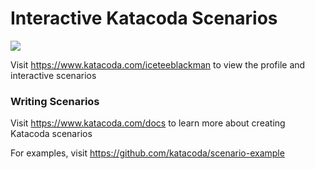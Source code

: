 # Interactive Katacoda Scenarios

[![](http://shields.katacoda.com/katacoda/iceteeblackman/count.svg)](https://www.katacoda.com/iceteeblackman "Get your profile on Katacoda.com")

Visit https://www.katacoda.com/iceteeblackman to view the profile and interactive scenarios

### Writing Scenarios
Visit https://www.katacoda.com/docs to learn more about creating Katacoda scenarios

For examples, visit https://github.com/katacoda/scenario-example
